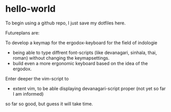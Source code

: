 # hello-world
To begin using a github repo, I just save  my dotfiles here.

Futureplans are:

To develop a keymap for the ergodox-keyboard for the field of indologie
  - being able to type diffrent font-scripts (like devanagari, sinhala, thai, roman) 
    without changing the keymapsettings.
  - build even a more ergonomic keyboard based on the idea of the ergodox.
  
Enter deeper the vim-script to  
  - extent vim, to be able displaying devanagari-script proper (not yet so far I am informed)    

so far so good, but guess it will take time.
